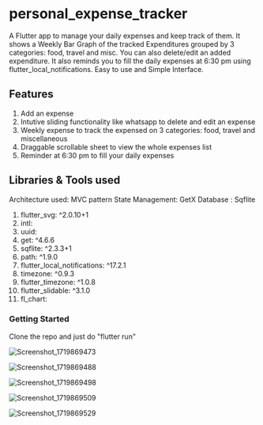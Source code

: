 # personal_expense_tracker
A Flutter app to manage your daily expenses and keep track of them. It shows a Weekly Bar Graph of the tracked Expenditures grouped by 3 categories: food, travel and misc. You can also delete/edit an added expenditure. It also reminds you to fill the daily expenses at 6:30 pm using flutter_local_notifications. 
Easy to use and Simple Interface.
## Features
1. Add an expense
2. Intutive sliding functionality like whatsapp to delete and edit an expense
3. Weekly expense to track the expensed on 3 categories: food, travel and miscellaneous
4. Draggable scrollable sheet to view the whole expenses list
5. Reminder at 6:30 pm to fill your daily expenses
   
## Libraries & Tools used
Architecture used: MVC pattern
State Management: GetX
Database : Sqflite
1. flutter_svg: ^2.0.10+1
2. intl: 
3. uuid:
4. get: ^4.6.6
5. sqflite: ^2.3.3+1
6. path: ^1.9.0
7. flutter_local_notifications: ^17.2.1
8. timezone: ^0.9.3
9. flutter_timezone: ^1.0.8
10. flutter_slidable: ^3.1.0
11. fl_chart:
### Getting Started
Clone the repo and just do "flutter run"

![Screenshot_1719869473](https://github.com/mahira13/Personal_Expense_Tracker/assets/73304467/f51bfbb7-8e41-4e19-9187-2990530da560)


![Screenshot_1719869488](https://github.com/mahira13/Personal_Expense_Tracker/assets/73304467/0f697fb8-069a-4a78-a709-7bbee7d11244)

![Screenshot_1719869498](https://github.com/mahira13/Personal_Expense_Tracker/assets/73304467/cda07afd-bf29-4d3d-9874-df6ebd500bd8)


![Screenshot_1719869509](https://github.com/mahira13/Personal_Expense_Tracker/assets/73304467/4b0cdb9b-79e8-407c-b6e2-0615127a6bea)


![Screenshot_1719869529](https://github.com/mahira13/Personal_Expense_Tracker/assets/73304467/72b0c6bd-16e5-460d-8b7c-d5b9cbb49f35)




